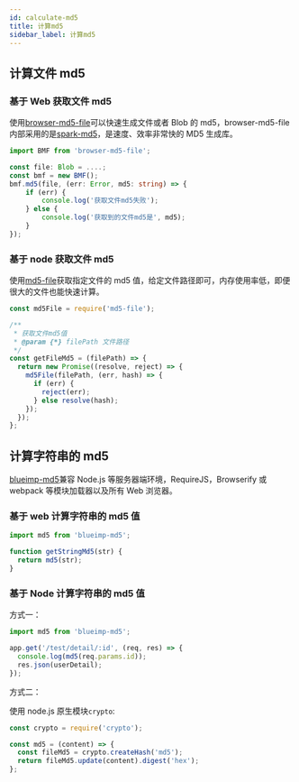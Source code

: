 ```yaml
---
id: calculate-md5
title: 计算md5
sidebar_label: 计算md5
---
```


## 计算文件 md5

### 基于 Web 获取文件 md5

使用[browser-md5-file](https://github.com/forsigner/browser-md5-file)可以快速生成文件或者 Blob 的 md5，browser-md5-file 内部采用的是[spark-md5](https://github.com/satazor/js-spark-md5)，是速度、效率非常快的 MD5 生成库。

```typescript
import BMF from 'browser-md5-file';

const file: Blob = ....;
const bmf = new BMF();
bmf.md5(file, (err: Error, md5: string) => {
    if (err) {
        console.log('获取文件md5失败');
    } else {
        console.log('获取到的文件md5是', md5);
    }
});
```

### 基于 node 获取文件 md5

使用[md5-file](https://github.com/roryrjb/md5-file)获取指定文件的 md5 值，给定文件路径即可，内存使用率低，即便很大的文件也能快速计算。

```typescript
const md5File = require('md5-file');

/**
 * 获取文件md5值
 * @param {*} filePath 文件路径
 */
const getFileMd5 = (filePath) => {
  return new Promise((resolve, reject) => {
    md5File(filePath, (err, hash) => {
      if (err) {
        reject(err);
      } else resolve(hash);
    });
  });
};
```

## 计算字符串的 md5

[blueimp-md5](https://github.com/blueimp/JavaScript-MD5)兼容 Node.js 等服务器端环境，RequireJS，Browserify 或 webpack 等模块加载器以及所有 Web 浏览器。

### 基于 web 计算字符串的 md5 值

```typescript
import md5 from 'blueimp-md5';

function getStringMd5(str) {
  return md5(str);
}
```

### 基于 Node 计算字符串的 md5 值

方式一：

```js
import md5 from 'blueimp-md5';

app.get('/test/detail/:id', (req, res) => {
  console.log(md5(req.params.id));
  res.json(userDetail);
});
```

方式二：

使用 node.js 原生模块`crypto`:

```js
const crypto = require('crypto');

const md5 = (content) => {
  const fileMd5 = crypto.createHash('md5');
  return fileMd5.update(content).digest('hex');
};
```
